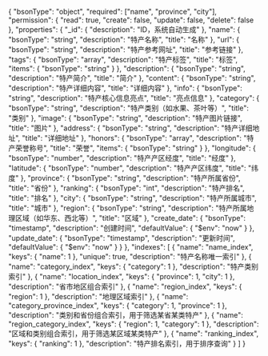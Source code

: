 {
  "bsonType": "object",
  "required": ["name", "province", "city"],
  "permission": {
    "read": true,
    "create": false,
    "update": false,
    "delete": false
  },
  "properties": {
    "_id": {
      "description": "ID，系统自动生成"
    },
    "name": {
      "bsonType": "string",
      "description": "特产名称",
      "title": "名称"
    },
    "url": {
      "bsonType": "string",
      "description": "特产参考网址",
      "title": "参考链接"
    },
    "tags": {
      "bsonType": "array",
      "description": "特产标签",
      "title": "标签",
      "items": {
        "bsonType": "string"
      }
    },
    "description": {
      "bsonType": "string",
      "description": "特产简介",
      "title": "简介"
    },
    "content": {
      "bsonType": "string",
      "description": "特产详细内容",
      "title": "详细内容"
    },
    "info": {
      "bsonType": "string",
      "description": "特产核心信息亮点",
      "title": "亮点信息"
    },
    "category": {
      "bsonType": "string",
      "description": "特产类别（如水果、茶叶等）",
      "title": "类别"
    },
    "image": {
      "bsonType": "string",
      "description": "特产图片链接",
      "title": "图片"
    },
    "address": {
      "bsonType": "string",
      "description": "特产详细地址",
      "title": "详细地址"
    },
    "honors": {
      "bsonType": "array",
      "description": "特产荣誉称号",
      "title": "荣誉",
      "items": {
        "bsonType": "string"
      }
    },
    "longitude": {
      "bsonType": "number",
      "description": "特产产区经度",
      "title": "经度"
    },
    "latitude": {
      "bsonType": "number",
      "description": "特产产区纬度",
      "title": "纬度"
    },
    "province": {
      "bsonType": "string",
      "description": "特产所属省份",
      "title": "省份"
    },
    "ranking": {
      "bsonType": "int",
      "description": "特产排名",
      "title": "排名"
    },
    "city": {
      "bsonType": "string",
      "description": "特产所属城市",
      "title": "城市"
    },
    "region": {
      "bsonType": "string",
      "description": "特产所属地理区域（如华东、西北等）",
      "title": "区域"
    },
    "create_date": {
      "bsonType": "timestamp",
      "description": "创建时间",
      "defaultValue": {
        "$env": "now"
      }
    },
    "update_date": {
      "bsonType": "timestamp",
      "description": "更新时间",
      "defaultValue": {
        "$env": "now"
      }
    }
  },
  "indexes": [
    {
      "name": "name_index",
      "keys": {
        "name": 1
      },
      "unique": true,
      "description": "特产名称唯一索引"
    },
    {
      "name": "category_index",
      "keys": {
        "category": 1
      },
      "description": "特产类别索引"
    },
    {
      "name": "location_index",
      "keys": {
        "province": 1,
        "city": 1
      },
      "description": "省市地区组合索引"
    },
    {
      "name": "region_index",
      "keys": {
        "region": 1
      },
      "description": "地理区域索引"
    },
    {
      "name": "category_province_index",
      "keys": {
        "category": 1,
        "province": 1
      },
      "description": "类别和省份组合索引，用于筛选某省某类特产"
    },
    {
      "name": "region_category_index",
      "keys": {
        "region": 1,
        "category": 1
      },
      "description": "区域和类别组合索引，用于筛选某区域某类特产"
    },
    {
      "name": "ranking_index",
      "keys": {
        "ranking": 1
      },
      "description": "特产排名索引，用于排序查询"
    }
  ]
}